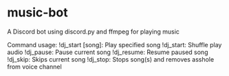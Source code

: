 # music-bot
A Discord bot using discord.py and ffmpeg for playing music

Command usage:
!dj_start [song]: Play specified song
!dj_start:        Shuffle play audio
!dj_pause:        Pause current song
!dj_resume:       Resume paused song
!dj_skip:         Skips current song
!dj_stop:         Stops song(s) and removes asshole from voice channel
